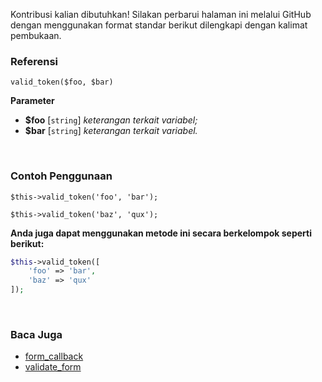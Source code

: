 Kontribusi kalian dibutuhkan!
Silakan perbarui halaman ini melalui GitHub dengan menggunakan format standar berikut dilengkapi dengan kalimat pembukaan.

### Referensi
`valid_token($foo, $bar)`

**Parameter**
* **$foo** [`string`] *keterangan terkait variabel;*
* **$bar** [`string`] *keterangan terkait variabel.*

&nbsp;

### Contoh Penggunaan
`$this->valid_token('foo', 'bar');`

`$this->valid_token('baz', 'qux');`

**Anda juga dapat menggunakan metode ini secara berkelompok seperti berikut:**
```php
$this->valid_token([
    'foo' => 'bar',
    'baz' => 'qux'
]);
```

&nbsp;

### Baca Juga
* [form_callback](./form_callback)
* [validate_form](./validate_form)
